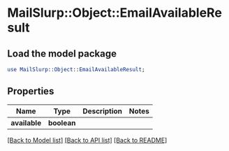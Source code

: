 # MailSlurp::Object::EmailAvailableResult

## Load the model package
```perl
use MailSlurp::Object::EmailAvailableResult;
```

## Properties
Name | Type | Description | Notes
------------ | ------------- | ------------- | -------------
**available** | **boolean** |  | 

[[Back to Model list]](../README#documentation-for-models) [[Back to API list]](../README#documentation-for-api-endpoints) [[Back to README]](../README)


